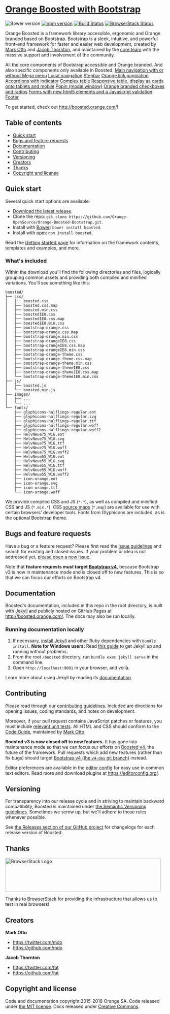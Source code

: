 # [Orange Boosted with Bootstrap](http://boosted.orange.com/v3)

![Bower version](https://img.shields.io/bower/v/boosted.svg)
[![npm version](https://img.shields.io/npm/v/boosted.svg)](https://www.npmjs.com/package/boosted)
[![Build Status](https://img.shields.io/travis/Orange-OpenSource/Orange-Boosted-Bootstrap/master.svg)](https://travis-ci.org/Orange-OpenSource/Orange-Boosted-Bootstrap)
[![BrowserStack Status](https://www.browserstack.com/automate/badge.svg?badge_key=Vm9IWWw4SnB1aWQ5cnBienpyMUxDejJDNkNWVFZDWXdtMEo5QWtxYzVwQT0tLWxPLzh1UXVPUzFUSUxjVkhXT0xXcEE9PQ==--aeaa0af08254ec848cc3ed0959b9e4aa47509277)](https://www.browserstack.com/automate/public-build/Vm9IWWw4SnB1aWQ5cnBienpyMUxDejJDNkNWVFZDWXdtMEo5QWtxYzVwQT0tLWxPLzh1UXVPUzFUSUxjVkhXT0xXcEE9PQ==--aeaa0af08254ec848cc3ed0959b9e4aa47509277)

Orange Boosted is a framework library accessible, ergonomic and Orange branded based on Bootstrap.
Bootstrap is a sleek, intuitive, and powerful front-end framework for faster and easier web development, created by [Mark Otto](https://twitter.com/mdo) and [Jacob Thornton](https://twitter.com/fat), and maintained by the [core team](https://github.com/orgs/twbs/people) with the massive support and involvement of the community.

All the core components of Bootstrap accessible and Orange branded.
And also specific components only available in Boosted.
[Main navigation with or without Mega menu](http://boosted.orange.com/v3/components/#megamenu)
[Local navigation](http://boosted.orange.com/v3/components/#local1)
[Stepbar](http://boosted.orange.com/v3/components/#stepbar)
[Orange link pagination](http://boosted.orange.com/v3/components/#orange-pagination)
[Accordions with indicator](http://boosted.orange.com/v3/javascript/#collapse-example-accordion)
[Complex table](http://boosted.orange.com/v3/javascript/#complextable)
[Responsive table, display as cards onto tablets and mobile](http://boosted.orange.com/v3/css/#tables-responsive)
[Popin (modal window)](http://boosted.orange.com/v3/javascript/#modals)
[Orange branded checkboxes and radios](http://boosted.orange.com/v3/css/#orange-branded-checkboxes-and-radios)
[Forms with new html5 elements and a Javascript validation](http://boosted.orange.com/v3//example_form/)
[Footer](http://boosted.orange.com/v3/components/#footer)


To get started, check out <http://boosted.orange.com/>!

## Table of contents
* [Quick start](#quick-start)
* [Bugs and feature requests](#bugs-and-feature-requests)
* [Documentation](#documentation)
* [Contributing](#contributing)
* [Versioning](#versioning)
* [Creators](#creators)
* [Thanks](#thanks)
* [Copyright and license](#copyright-and-license)

## Quick start

Several quick start options are available:

- [Download the latest release](http://boosted.orange.com/v3/getting-started/).
- Clone the repo: `git clone https://github.com/Orange-OpenSource/Orange-Boosted-Bootstrap.git`.
- Install with [Bower](http://bower.io): `bower install boosted`.
- Install with [npm](https://www.npmjs.com): `npm install boosted`.

Read the [Getting started page](http://boosted.orange.com/v3/getting-started/) for information on the framework contents, templates and examples, and more.

### What's included

Within the download you'll find the following directories and files, logically grouping common assets and providing both compiled and minified variations. You'll see something like this:

```
boosted/
├── css/
│   ├── boosted.css
│   ├── boosted.css.map
│   ├── boosted.min.css
│   ├── boostedIE8.css
│   ├── boostedIE8.css.map
│   ├── boostedIE8.min.css
│   ├── bootstrap-orange.css
│   ├── bootstrap-orange.css.map
│   ├── bootstrap-orange.min.css
│   ├── bootstrap-orangeIE8.css
│   ├── bootstrap-orangeIE8.css.map
│   ├── bootstrap-orangeIE8.min.css
│   ├── bootstrap-orange-theme.css
│   ├── bootstrap-orange-theme.css.map
│   ├── bootstrap-orange-theme.min.css
│   ├── bootstrap-orange-themeIE8.css
│   ├── bootstrap-orange-themeIE8.css.map
│   └── bootstrap-orange-themeIE8.min.css
├── js/
│   ├── boosted.js
│   └── boosted.min.js
├── images/
│   ├── ...
│   └── ...
└── fonts/
    ├── glyphicons-halflings-regular.eot
    ├── glyphicons-halflings-regular.svg
    ├── glyphicons-halflings-regular.ttf
    ├── glyphicons-halflings-regular.woff
    ├── glyphicons-halflings-regular.woff2
    ├── HelvNeue75_W1G.eot
    ├── HelvNeue75_W1G.svg
    ├── HelvNeue75_W1G.ttf
    ├── HelvNeue75_W1G.woff
    ├── HelvNeue75_W1G.woff2
    ├── HelvNeue55_W1G.eot
    ├── HelvNeue55_W1G.svg
    ├── HelvNeue55_W1G.ttf
    ├── HelvNeue55_W1G.woff
    ├── HelvNeue55_W1G.woff2
    ├── icon-orange.eot
    ├── icon-orange.svg
    ├── icon-orange.ttf
    └── icon-orange.woff
```

We provide compiled CSS and JS (`*.*`), as well as compiled and minified CSS and JS (`*.min.*`). CSS [source maps](https://developer.chrome.com/devtools/docs/css-preprocessors) (`*.map`) are available for use with certain browsers' developer tools. Fonts from Glyphicons are included, as is the optional Bootstrap theme.


## Bugs and feature requests

Have a bug or a feature request? Please first read the [issue guidelines](https://github.com/twbs/bootstrap/blob/master/CONTRIBUTING.md#using-the-issue-tracker) and search for existing and closed issues. If your problem or idea is not addressed yet, [please open a new issue](https://github.com/twbs/bootstrap/issues/new).

Note that **feature requests must target [Bootstrap v4](https://github.com/twbs/bootstrap/tree/v4-dev),** because Bootstrap v3 is now in maintenance mode and is closed off to new features. This is so that we can focus our efforts on Bootstrap v4.


## Documentation

Boosted's documentation, included in this repo in the root directory, is built with [Jekyll](https://jekyllrb.com/) and publicly hosted on GitHub Pages at <http://boosted.orange.com/>. The docs may also be run locally.

### Running documentation locally

1. If necessary, [install Jekyll](https://jekyllrb.com/docs/installation/) and other Ruby dependencies with `bundle install`.
   **Note for Windows users:** Read [this guide](https://jekyllrb.com/docs/installation/windows/) to get Jekyll up and running without problems.
2. From the root `/boosted` directory, run `bundle exec jekyll serve` in the command line.
4. Open `http://localhost:9001` in your browser, and voilà.

Learn more about using Jekyll by reading its [documentation](https://jekyllrb.com/docs/).

## Contributing

Please read through our [contributing guidelines](https://github.com/Orange-OpenSource/Orange-Boosted-Bootstrap/blob/master/CONTRIBUTING.md). Included are directions for opening issues, coding standards, and notes on development.

Moreover, if your pull request contains JavaScript patches or features, you must include [relevant unit tests](https://github.com/Orange-OpenSource/Orange-Boosted-Bootstrap/tree/master/app/js/tests). All HTML and CSS should conform to the [Code Guide](https://github.com/mdo/code-guide), maintained by [Mark Otto](https://github.com/mdo).

**Boosted v3 is now closed off to new features.** It has gone into maintenance mode so that we can focus our efforts on [Boosted v4](https://github.com/Orange-OpenSource/Orange-Boosted-Bootstrap/tree/v4-dev), the future of the framework. Pull requests which add new features (rather than fix bugs) should target [Bootstrap v4 (the `v4-dev` git branch)](https://github.com/Orange-OpenSource/Orange-Boosted-Bootstrap/tree/v4-dev) instead.

Editor preferences are available in the [editor config](https://github.com/Orange-OpenSource/Orange-Boosted-Bootstrap/blob/master/.editorconfig) for easy use in common text editors. Read more and download plugins at <https://editorconfig.org/>.


## Versioning

For transparency into our release cycle and in striving to maintain backward compatibility, Boosted is maintained under [the Semantic Versioning guidelines](https://semver.org/). Sometimes we screw up, but we'll adhere to those rules whenever possible.

See [the Releases section of our GitHub project](https://github.com/Orange-OpenSource/Orange-Boosted-Bootstrap/releases) for changelogs for each release version of Boosted.


## Thanks

<img src="https://live.browserstack.com/images/opensource/browserstack-logo.svg" alt="BrowserStack Logo" width="490" height="106">

Thanks to [BrowserStack](https://www.browserstack.com/) for providing the infrastructure that allows us to test in real browsers!


## Creators

**Mark Otto**

* <https://twitter.com/mdo>
* <https://github.com/mdo>

**Jacob Thornton**

* <https://twitter.com/fat>
* <https://github.com/fat>


## Copyright and license

Code and documentation copyright 2015-2018 Orange SA. Code released under [the MIT license](https://github.com/Orange-OpenSource/Orange-Boosted-Bootstrap/blob/master/LICENSE). Docs released under [Creative Commons](https://github.com/Orange-OpenSource/Orange-Boosted-Bootstrap/blob/master/docs/LICENSE).
